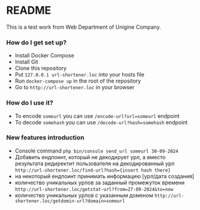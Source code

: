 # README #

This is a test work from Web Department of Unigine Company.

### How do I get set up? ###

* Install Docker Compose
* Install Git
* Clone this repository
* Put ```127.0.0.1 url-shortener.loc``` into your hosts file
* Run ```docker-compose up``` in the root of the repository
* Go to ```http://url-shortener.loc``` in your browser

### How do I use it? ###

* To encode ```someurl``` you can use ```/encode-url?url=someurl``` endpoint
* To decode ```somehash``` you can use ```/decode-url?hash=somehash``` endpoint


### New features introduction ###

* Console command ```php bin/console send_url someurl 30-09-2024 ```
* Добавить ендпоинт, который не декодирует урл, а вместо результата редиректит пользователя на декодированный урл ```http://url-shortener.loc/find-url?hash={insert hash there}```
* на некоторый ендпоинт принимать информацию [урл/дата создания] ``` ```
* количество уникальных урлов за заданный промежуток времени ```http://url-shortener.loc/getstat-url?from=27-09-2024&to=now```
* количество уникальных урлов с указанным доменом ```http://url-shortener.loc/getdomin-url?domain=someurl  ```


